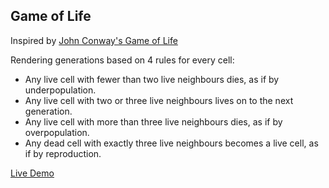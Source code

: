 ## Game of Life

Inspired by [John Conway's Game of Life](https://en.wikipedia.org/wiki/Conway%27s_Game_of_Life)

Rendering generations based on 4 rules for every cell:
- Any live cell with fewer than two live neighbours dies, as if by underpopulation.
- Any live cell with two or three live neighbours lives on to the next generation.
- Any live cell with more than three live neighbours dies, as if by overpopulation.
- Any dead cell with exactly three live neighbours becomes a live cell, as if by reproduction.

[Live Demo](https://gol-vert.now.sh/#21.24,23.23,23.24,23.25,24.19,24.21,24.24,24.27,24.29,25.18,25.19,25.22,25.26,25.29,25.30,26.19,26.21,26.24,26.27,26.29,27.23,27.24,27.25,29.24,)
